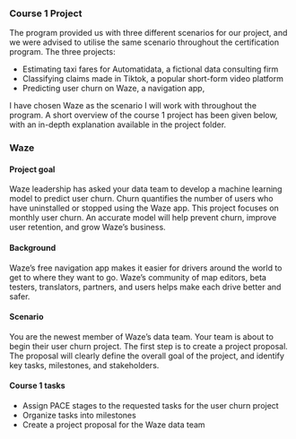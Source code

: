 ### Course 1 Project
The program provided us with three different scenarios for our project, and we were advised to utilise the same scenario throughout the certification program. 
The three projects:
- Estimating taxi fares for Automatidata, a fictional data consulting firm
- Classifying claims made in Tiktok, a popular short-form video platform
- Predicting user churn on Waze, a navigation app, 

I have chosen Waze as the scenario I will work with throughout the program. A short overview of the course 1 project has been given below, with an in-depth explanation available in the project folder.

### Waze
#### Project goal
Waze leadership has asked your data team to develop a machine learning model to predict user churn. Churn quantifies the number of users who have uninstalled or stopped using the Waze app. This project focuses on monthly user churn. An accurate model will help prevent churn, improve user retention, and grow Waze’s business.

#### Background
Waze’s free navigation app makes it easier for drivers around the world to get to where they want to go. Waze’s community of map editors, beta testers, translators, partners, and users helps make each drive better and safer.

#### Scenario
You are the newest member of Waze’s data team. Your team is about to begin their user churn project. The first step is to create a project proposal. The proposal will clearly define the overall goal of the project, and identify key tasks, milestones, and stakeholders.

#### Course 1 tasks
- Assign PACE stages to the requested tasks for the user churn project
- Organize tasks into milestones
- Create a project proposal for the Waze data team

